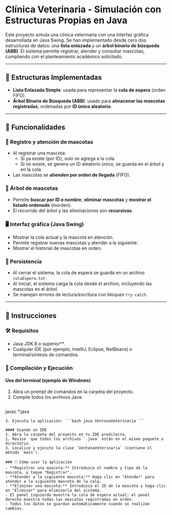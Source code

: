 # Clínica Veterinaria - Simulación con Estructuras Propias en Java

Este proyecto simula una clínica veterinaria con una interfaz gráfica desarrollada en Java Swing. Se han implementado desde cero dos estructuras de datos: una **lista enlazada** y un **árbol binario de búsqueda (ABB)**. El sistema permite registrar, atender y consultar mascotas, cumpliendo con el planteamiento académico solicitado.

---

## 🧩 Estructuras Implementadas

- **Lista Enlazada Simple**: usada para representar la **cola de espera** (orden FIFO).
- **Árbol Binario de Búsqueda (ABB)**: usado para **almacenar las mascotas registradas**, ordenadas por **ID único aleatorio**.

---

## 🧠 Funcionalidades

### 📌 Registro y atención de mascotas
- Al registrar una mascota:
  - Si ya existe (por ID), solo se agrega a la cola.
  - Si no existe, se genera un ID aleatorio único, se guarda en el árbol y en la cola.
- Las mascotas se **atienden por orden de llegada** (FIFO).

### 🌳 Árbol de mascotas
- Permite **buscar por ID o nombre**, **eliminar mascotas** y **mostrar el listado ordenado** (inorden).
- El recorrido del árbol y las eliminaciones son **recursivas**.

### 🖥️ Interfaz gráfica (Java Swing)
- Mostrar la cola actual y la mascota en atención.
- Permite registrar nuevas mascotas y atender a la siguiente.
- Mostrar el historial de mascotas en orden.

### 💾 Persistencia
- Al cerrar el sistema, la cola de espera se guarda en un archivo `colaEspera.txt`.
- Al iniciar, el sistema carga la cola desde el archivo, incluyendo las mascotas en el árbol.
- Se manejan errores de lectura/escritura con bloques `try-catch`.

---

## 🚀 Instrucciones

### 🛠️ Requisitos
- Java JDK 8 o superior**.
- Cualquier IDE (por ejemplo, IntelliJ, Eclipse, NetBeans) o terminal/síntesis de comandos.

### 🧪 Compilación y Ejecución

#### Uso del terminal (ejemplo de Windows)
1. Abra un prompt de comandos en la carpeta del proyecto.
2. Compile todos los archivos Java:
   ```bash
 javac *.java
 ```
3. Ejecuta la aplicación: ```bash java VentanaVeterinaria ```

#### Usando un IDE
1. Abra la carpeta del proyecto en tu IDE predilecta.
2. Revise  que todos los archivos `.java` están en el mismo paquete o directorio.
3. Localice y ejecute la clase `VentanaVeterinaria` (contiene el método `main`).

### 🖱️ Cómo usar la aplicación
- **Registrar una mascota:** Introduzca el nombre y tipo de la mascota, y toque "Registrar".
- **Atender a la siguiente mascota:** Haga clic en "Atender" para atender a la siguiente mascota de la cola.
- **Eliminar una mascota:** Introduzca el ID de la mascota y haga clic en "Eliminar" para eliminarla del sistema.
- El panel izquierdo muestra la cola de espera actual; el panel derecho muestra todas las mascotas registradas en orden.
- Todos los datos se guardan automáticamente cuando se realizan cambios.
